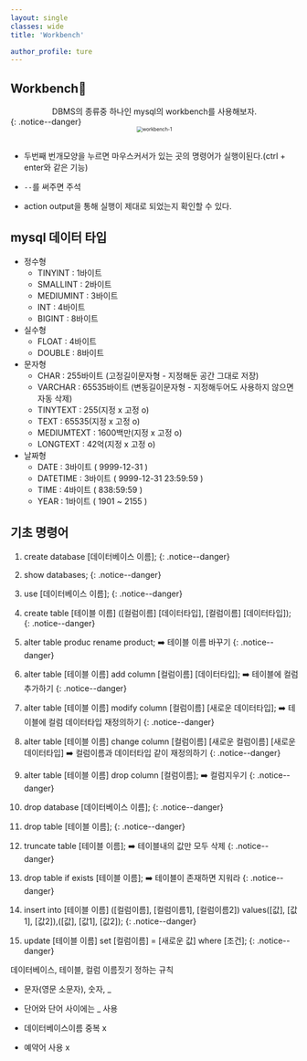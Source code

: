 ```yaml
---
layout: single
classes: wide
title: 'Workbench'

author_profile: ture
---
```


## Workbench👾

<center>DBMS의 종류중 하나인 mysql의 workbench를 사용해보자.</center>
{: .notice--danger}

<center><img src="../images/2021-10-27-first/workbench-1.png" alt="workbench-1" style="zoom:60%"/></center>

<br>

- 두번째 번개모양을 누르면 마우스커서가 있는 곳의 명령어가 실행이된다.(ctrl + enter와 같은 기능)

- `--`를 써주면 주석

- action output을 통해 실행이 제대로 되었는지 확인할 수 있다.

## mysql 데이터 타입

- 정수형
  - TINYINT : 1바이트
  - SMALLINT : 2바이트
  - MEDIUMINT : 3바이트
  - INT : 4바이트
  - BIGINT : 8바이트
- 실수형
  - FLOAT : 4바이트
  - DOUBLE : 8바이트
- 문자형
  - CHAR : 255바이트 (고정길이문자형 - 지정해둔 공간 그대로 저장)
  - VARCHAR : 65535바이트 (변동길이문자형 - 지정해두어도 사용하지 않으면 자동 삭제)
  - TINYTEXT : 255(지정 x 고정 o)
  - TEXT : 65535(지정 x 고정 o)
  - MEDIUMTEXT : 1600백만(지정 x 고정 o)
  - LONGTEXT : 42억(지정 x 고정 o)
- 날짜형
  - DATE : 3바이트 ( 9999-12-31 )
  - DATETIME : 3바이트 ( 9999-12-31 23:59:59 )
  - TIME : 4바이트 ( 838:59:59 )
  - YEAR : 1바이트 ( 1901 ~ 2155 )

## 기초 명령어

1. create database [데이터베이스 이름];
   {: .notice--danger}

2. show databases;
   {: .notice--danger}

3. use [데이터베이스 이름];
   {: .notice--danger}

4. create table [테이블 이름] ([컬럼이름] [데이터타입], [컬럼이름] [데이터타입]);
   {: .notice--danger}

5. alter table produc rename product; ➡️ 테이블 이름 바꾸기
   {: .notice--danger}

6. alter table [테이블 이름] add column [컬럼이름] [데이터타입]; ➡️ 테이블에 컬럼 추가하기
   {: .notice--danger}

7. alter table [테이블 이름] modify column [컬럼이름] [새로운 데이터타입]; ➡️ 테이블에 컬럼 데이터타입 재정의하기
   {: .notice--danger}

8. alter table [테이블 이름] change column [컬럼이름] [새로운 컬럼이름] [새로운 데이터타입] ➡️ 컬럼이름과 데이터타입 같이 재정의하기
   {: .notice--danger}

9. alter table [테이블 이름] drop column [컬럼이름]; ➡️ 컬럼지우기
   {: .notice--danger}

10. drop database [데이터베이스 이름];
    {: .notice--danger}

11. drop table [테이블 이름];
    {: .notice--danger}

12. truncate table [테이블 이름]; ➡️ 테이블내의 값만 모두 삭제
    {: .notice--danger}

13. drop table if exists [테이블 이름]; ➡️ 테이블이 존재하면 지워라
    {: .notice--danger}

14. insert into [테이블 이름] ([컬럼이름], [컬럼이름1], [컬럼이름2]) values([값], [값1], [값2]),([값], [값1], [값2]);
    {: .notice--danger}

15. update [테이블 이름] set [컬럼이름] = [새로운 값] where [조건];
    {: .notice--danger}

데이터베이스, 테이블, 컬럼 이름짓기 정하는 규칙

- 문자(영문 소문자), 숫자, \_

- 단어와 단어 사이에는 \_ 사용

- 데이터베이스이름 중복 x

- 예약어 사용 x
